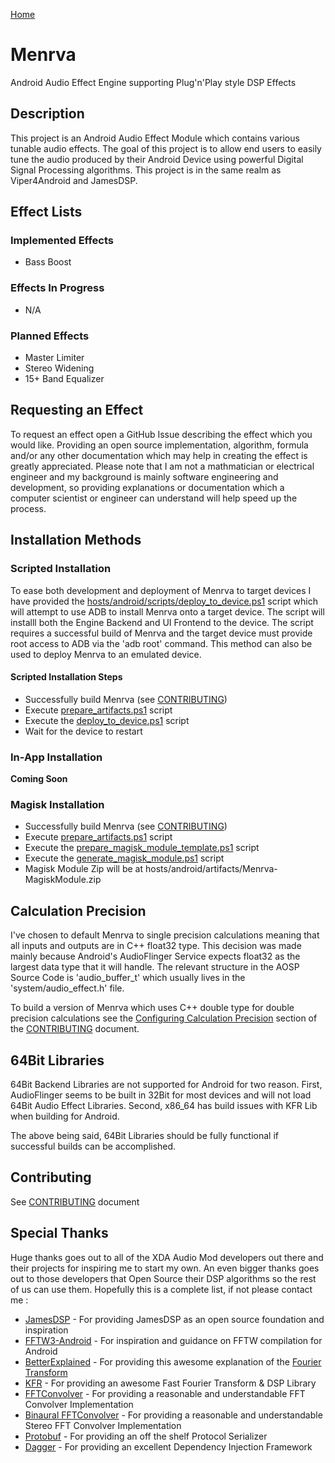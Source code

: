 [Home](https://github.com/Jman420/menrva)

# Menrva
Android Audio Effect Engine supporting Plug'n'Play style DSP Effects

## Description
This project is an Android Audio Effect Module which contains various tunable audio effects.  The goal of this project is to allow end users to easily tune the audio produced by their Android Device using powerful Digital Signal Processing algorithms.  This project is in the same realm as Viper4Android and JamesDSP.

## Effect Lists

### Implemented Effects
  - Bass Boost

### Effects In Progress
  - N/A

### Planned Effects
  - Master Limiter
  - Stereo Widening
  - 15+ Band Equalizer

## Requesting an Effect
To request an effect open a GitHub Issue describing the effect which you would like.  Providing an open source implementation, algorithm, formula and/or any other documentation which may help in creating the effect is greatly appreciated.  Please note that I am not a mathmatician or electrical engineer and my background is mainly software engineering and development, so providing explanations or documentation which a computer scientist or engineer can understand will help speed up the process.

## Installation Methods

### Scripted Installation
To ease both development and deployment of Menrva to target devices I have provided the [hosts/android/scripts/deploy_to_device.ps1](hosts/android/scripts/deploy_to_device.ps1) script which will attempt to use ADB to install Menrva onto a target device.  The script will installl both the Engine Backend and UI Frontend to the device.  The script requires a successful build of Menrva and the target device must provide root access to ADB via the 'adb root' command.  This method can also be used to deploy Menrva to an emulated device.

#### Scripted Installation Steps
  - Successfully build Menrva (see [CONTRIBUTING](docs/CONTRIBUTING.md))
  - Execute [prepare_artifacts.ps1](hosts/android/scripts/prepare_artifacts.ps1) script
  - Execute the [deploy_to_device.ps1](hosts/android/scripts/deploy_to_device.ps1) script
  - Wait for the device to restart

### In-App Installation
**Coming Soon**

### Magisk Installation
  - Successfully build Menrva (see [CONTRIBUTING](docs/CONTRIBUTING.md))
  - Execute [prepare_artifacts.ps1](hosts/android/scripts/prepare_artifacts.ps1) script
  - Execute the [prepare_magisk_module_template.ps1](hosts/android/scripts/prepare_magisk_module_template.ps1) script
  - Execute the [generate_magisk_module.ps1](hosts/android/scripts/generate_magisk_module.ps1) script
  - Magisk Module Zip will be at hosts/android/artifacts/Menrva-MagiskModule.zip

## Calculation Precision
I've chosen to default Menrva to single precision calculations meaning that all inputs and outputs are in C++ float32 type.  This decision was made mainly because Android's AudioFlinger Service expects float32 as the largest data type that it will handle.  The relevant structure in the AOSP Source Code is 'audio_buffer_t' which usually lives in the 'system/audio_effect.h' file.

To build a version of Menrva which uses C++ double type for double precision calculations see the [Configuring Calculation Precision](docs/CONTRIBUTING.md#configuring-calculation-precision) section of the [CONTRIBUTING](docs/CONTRIBUTING.md) document.

## 64Bit Libraries
64Bit Backend Libraries are not supported for Android for two reason.  First, AudioFlinger seems to be built in 32Bit for most devices and will not load 64Bit Audio Effect Libraries.  Second, x86_64 has build issues with KFR Lib when building for Android.

The above being said, 64Bit Libraries should be fully functional if successful builds can be accomplished.

## Contributing
See [CONTRIBUTING](docs/CONTRIBUTING.md) document

## Special Thanks
Huge thanks goes out to all of the XDA Audio Mod developers out there and their projects for inspiring me to start my own.  An even bigger thanks goes out to those developers that Open Source their DSP algorithms so the rest of us can use them.  Hopefully this is a complete list, if not please contact me : 
  - [JamesDSP](https://github.com/james34602/JamesDSPManager) - For providing JamesDSP as an open source foundation and inspiration
  - [FFTW3-Android](https://github.com/Lauszus/fftw3-android) - For inspiration and guidance on FFTW compilation for Android
  - [BetterExplained](https://betterexplained.com/) - For providing this awesome explanation of the [Fourier Transform](https://betterexplained.com/articles/an-interactive-guide-to-the-fourier-transform/)
  - [KFR](https://www.kfrlib.com/) - For providing an awesome Fast Fourier Transform & DSP Library
  - [FFTConvolver](https://github.com/HiFi-LoFi/FFTConvolver) - For providing a reasonable and understandable FFT Convolver Implementation
  - [Binaural FFTConvolver](https://github.com/Bendrien/FFTConvolver) - For providing a reasonable and understandable Stereo FFT Convolver Implementation
  - [Protobuf](https://github.com/protocolbuffers/protobuf) - For providing an off the shelf Protocol Serializer
  - [Dagger](https://github.com/google/dagger) - For providing an excellent Dependency Injection Framework
